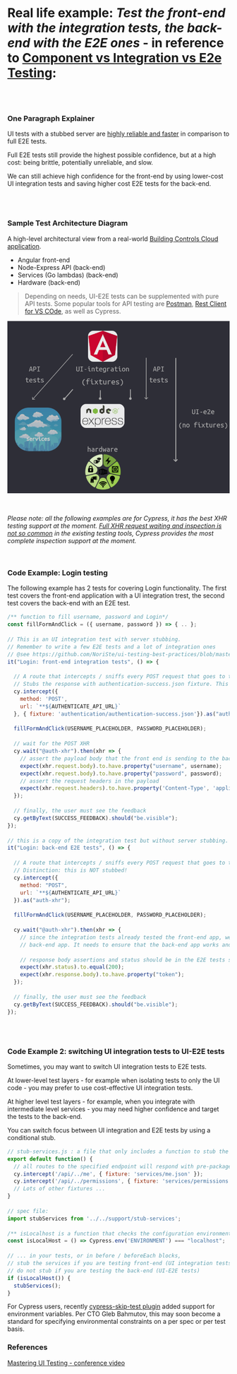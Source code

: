 # Real life example: *Test the front-end with the integration tests, the back-end with the E2E ones* - in reference to  [Component vs Integration vs E2e Testing](..//testing-strategy/component-vs-integration-vs-e2e-testing.md): 

<br/><br/>

### One Paragraph Explainer

UI tests with a stubbed server are [highly reliable and faster](../testing-strategy/component-vs-integration-vs-e2e-testing.md#ui-integration-tests)<!--TODO: check that the deeplinkl works--> in comparison to full E2E tests.

Full E2E tests still provide the highest possible confidence, but at a high cost: being brittle, potentially unreliable, and slow.

We can still achieve high confidence for the front-end by using lower-cost UI integration tests and saving higher cost E2E tests for the back-end.


<br/><br/>

### Sample Test Architecture Diagram

A high-level architectural view from a real-world [Building Controls Cloud application](https://new.siemens.com/global/en/products/buildings/digitalization/building-operator.html).

* Angular front-end
* Node-Express API (back-end)
* Services (Go lambdas) (back-end)
* Hardware (back-end)

> Depending on needs, UI-E2E tests can be supplemented with pure API tests. Some popular tools for API testing are [Postman](https://www.getpostman.com/), [Rest Client for VS COde](https://marketplace.visualstudio.com/items?itemName=humao.rest-client), as well as Cypress.

![](./../../assets/images/test-architecture-example.png)

<br/>

*Please note: all the following examples are for Cypress, it has the best XHR testing support at the moment. [Full XHR request waiting and inspection is not so common](../generic-best-practices/await-dont-sleep.md#xhr-request-waitings) in the existing testing tools, Cypress provides the most complete inspection support at the moment.*

<br/>

### Code Example: Login testing

The following example has 2 tests for covering Login functionality. The first test covers the front-end application with a UI integration trest, the second test covers the back-end with an E2E test.

```javascript
/** function to fill username, password and Login*/
const fillFormAndClick = ({ username, password }) => { .. };

// This is an UI integration test with server stubbing.
// Remember to write a few E2E tests and a lot of integration ones
// @see https://github.com/NoriSte/ui-testing-best-practices/blob/master/sections/testing-strategy/component-vs-integration-vs-e2e-testing.md#ui-integration-tests
it("Login: front-end integration tests", () => {

  // A route that intercepts / sniffs every POST request that goes to the authentication URL.
  // Stubs the response with authentication-success.json fixture. This is called server stubbing
  cy.intercept({
    method: 'POST',
    url: `**${AUTHENTICATE_API_URL}`
  }, { fixture: 'authentication/authentication-success.json'}).as("auth-xhr"); // Stubs the response}).as("auth-xhr");

  fillFormAndClick(USERNAME_PLACEHOLDER, PASSWORD_PLACEHOLDER);

  // wait for the POST XHR
  cy.wait("@auth-xhr").then(xhr => {
    // assert the payload body that the front end is sending to the back-end
    expect(xhr.request.body).to.have.property("username", username);
    expect(xhr.request.body).to.have.property("password", password);
    // assert the request headers in the payload
    expect(xhr.request.headers).to.have.property('Content-Type', 'application/json;charset=utf-8');
  });

  // finally, the user must see the feedback
  cy.getByText(SUCCESS_FEEDBACK).should("be.visible");
});

// this is a copy of the integration test but without server stubbing.
it("Login: back-end E2E tests", () => {

  // A route that intercepts / sniffs every POST request that goes to the authentication URL.
  // Distinction: this is NOT stubbed!
  cy.intercept({
    method: "POST",
    url: `**${AUTHENTICATE_API_URL}`
  }).as("auth-xhr");

  fillFormAndClick(USERNAME_PLACEHOLDER, PASSWORD_PLACEHOLDER);

  cy.wait("@auth-xhr").then(xhr => {
    // since the integration tests already tested the front-end app, we use E2E tests to check the
    // back-end app. It needs to ensure that the back-end app works and gets the correct response data

    // response body assertions and status should be in the E2E tests since they rely on the server
    expect(xhr.status).to.equal(200);
    expect(xhr.response.body).to.have.property("token");
  });

  // finally, the user must see the feedback
  cy.getByText(SUCCESS_FEEDBACK).should("be.visible");
});
```

<br/><br/>

### Code Example 2: switching UI integration tests to UI-E2E tests

Sometimes, you may want to switch UI integration tests to E2E tests.

At lower-level test layers - for example when isolating tests to only the UI code - you may prefer to use cost-effective UI integration tests.

At higher level test layers - for example, when you integrate with intermediate level services - you may need higher confidence and target the tests to the back-end.

You can switch focus between UI integration and E2E tests by using a conditional stub.

```javascript
// stub-services.js : a file that only includes a function to stub the back-end services
export default function() {
  // all routes to the specified endpoint will respond with pre-packaged Json data
  cy.intercept('/api/../me', { fixture: 'services/me.json' });
  cy.intercept('/api/../permissions', { fixture: 'services/permissions.json'});
  // Lots of other fixtures ...
}

// spec file:
import stubServices from '../../support/stub-services';

/** isLocalhost is a function that checks the configuration environment*/
const isLocalHost = () => Cypress.env('ENVIRONMENT') === "localhost";

// ... in your tests, or in before / beforeEach blocks,
// stub the services if you are testing front-end (UI integration tests)
// do not stub if you are testing the back-end (UI-E2E tests)
if (isLocalHost()) {
  stubServices();
}

```

For Cypress users, recently [cypress-skip-test plugin](https://github.com/cypress-io/cypress-skip-test) added support for environment variables. Per CTO Gleb Bahmutov, this may soon become a standard for specifying environmental constraints on a per spec or per test basis. 

### References

[Mastering UI Testing - conference video](https://www.youtube.com/watch?v=RwWz4hllDtg)
<!-- TODO: in the end, decide if you want to move all the resources to a common chapter too -->

